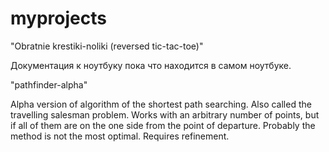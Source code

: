 # myprojects

"Obratnie krestiki-noliki (reversed tic-tac-toe)"

Документация к ноутбуку пока что находится в самом ноутбуке.


"pathfinder-alpha"

Alpha version of algorithm of the shortest path searching. Also called the travelling salesman problem. Works with an arbitrary number of points, but if all of them are on the one side from the point of departure. Probably the method is not the most optimal. Requires refinement.

